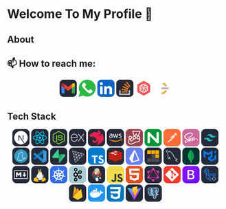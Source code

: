 # Welcome To My Profile 👋

## About

## 📫 How to reach me:

<div align="center" >
<!-- Gmail -->
<a href="mailto:hussamsindhu@gmail.com"><img src="./icons/Gmail-Dark.svg" width="40"></a>
  <!-- WhatsApp -->
  <a href="https://wa.me/923346481902"><img src="./icons/whatsapp.svg" width="40" alt="WhatsApp"></a>
<!-- linkedin -->
<a href="https://www.linkedin.com/in/hussamsindhu/" target="_blank" ><img src="./icons/LinkedIn.svg" width="40" target="_blank"></a>
<!-- StackOverflow -->
<a href="https://stackoverflow.com/users/11535467/hussamsindhu" target="_blank"><img src="./icons/StackOverflow-Dark.svg" width="40" target="_blank"></a>
<!-- Codewars -->
<a href="https://www.codewars.com/users/hussamsindhu" target="_blank"><img src="./icons/codewars.png" width="40" target="_blank"></a>
<!-- leetcode -->
<a href="https://leetcode.com/u/hussamsindhu/" target="_blank"><img src="./icons/LeetCode.png" width="40" target="_blank"></a>
</div>

## Tech Stack

<div align="center">
<img src="./icons/NextJS-Dark.svg" width="40" target="_blank">
<img src="./icons/React-Dark.svg" width="40" target="_blank">
<img src="./icons/NodeJS-Dark.svg" width="40" target="_blank">
<img src="./icons/ExpressJS-Dark.svg" width="40" target="_blank">
<img src="./icons/NestJS-Dark.svg" width="40" target="_blank">
<img src="./icons/AWS-Dark.svg" width="40" target="_blank">
<img src="./icons/Jest.svg" width="40" target="_blank">
<img src="./icons/Nginx.svg" width="40" target="_blank">
<img src="./icons/Postman.svg" width="40" target="_blank">
<img src="./icons/Sass.svg" width="40" target="_blank">
<img src="./icons/TailwindCSS-Dark.svg" width="40" target="_blank">
<img src="./icons/Yarn-Dark.svg" width="40" target="_blank">
<img src="./icons/VSCode-Dark.svg" width="40" target="_blank">
<img src="./icons/Supabase-Dark.svg" width="40" target="_blank">
<img src="./icons/ThreeJS-Dark.svg" width="40" target="_blank">
<img src="./icons/TypeScript.svg" width="40" target="_blank">
<img src="./icons/Redis-Dark.svg" width="40" target="_blank">
<img src="./icons/Prisma.svg" width="40" target="_blank">
<img src="./icons/Pnpm-Dark.svg" width="40" target="_blank">
<img src="./icons/MySQL-Dark.svg" width="40" target="_blank">
<img src="./icons/MongoDB.svg" width="40" target="_blank">
<img src="./icons/MaterialUI-Dark.svg" width="40" target="_blank">
<img src="./icons/Markdown-Dark.svg" width="40" target="_blank">
<img src="./icons/Linux-Dark.svg" width="40" target="_blank">
<img src="./icons/Kubernetes.svg" width="40" target="_blank">
<img src="./icons/Kafka.svg" width="40" target="_blank">
<img src="./icons/Jenkins-Dark.svg" width="40" target="_blank">
<img src="./icons/JavaScript.svg" width="40" target="_blank">
<img src="./icons/HTML.svg" width="40" target="_blank">
<img src="./icons/GraphQL-Dark.svg" width="40" target="_blank">
<img src="./icons/Git.svg" width="40" target="_blank">
<img src="./icons/Bootstrap.svg" width="40" target="_blank">
<img src="./icons/GithubActions-Dark.svg" width="40" target="_blank">
<img src="./icons/Firebase-Dark.svg" width="40" target="_blank">
<img src="./icons/Docker.svg" width="40" target="_blank">
<img src="./icons/CSS.svg" width="40" target="_blank">
<img src="./icons/Vite-Dark.svg" width="40" target="_blank">
<img src="./icons/PostgreSQL-Dark.svg" width="40" target="_blank">
</div>

